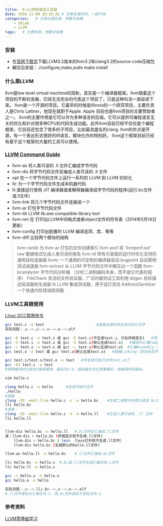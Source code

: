 ```yaml
---
title:  0.LLVM安装及工具链
date: 2016-11-09 18:35:26 # 文章生成时间，一般不改
categories:   # 文章分类目录，参数可省略
    - OSLab
    - LLVM
tags:   # 文章标签，参数可省略
---
```

### 安装
* 在[官网下载页](http://llvm.org/releases/download.html)下载LLVM3.2版本的llvm3.2和clang3.2的source code压缩包
* 解压后安装：./configure,make,sudo make install
<!--more-->

### 什么是LLVM
llvm是low level virtual machine的简称，其实是一个编译器框架。llvm随着这个项目的不断的发展，已经无法完全的代表这个项目了，只是这种叫法一直延续下来。
llvm是一个开源的项目。它最早的时候是Illinois的一个研究项目，主要负责人是Chris Lattner，他现在就职于Apple. Apple 目前也是llvm项目的主要赞助者之一。
llvm的主要作用是它可以作为多种语言的后端，它可以提供可编程语言无关的优化和针对很多种CPU的代码生成功能。此外llvm目前已经不仅仅是个编程框架，它目前还包含了很多的子项目，比如最具盛名的clang.
llvm的优点是开源，有一个表达形式很好的IR语言，模块化作的特别好。
llvm这个框架目前已经有基于这个框架的大量的工具可以使用。

### [LLVM Command Guide](http://sunxfancy.github.io/llvm-cn/CommandGuide/index.html)
* llvm-as 将人类可读的 .ll 文件汇编成字节代码
* llvm-dis 将字节代码文件反编成人类可读的 .ll 文件
* opt 在一个字节代码文件上运行一系列的 LLVM 到 LLVM 的优化
* llc 为一个字节代码文件生成本机器代码
* lli 直接运行使用 JIT 编译器或者解释器编译成字节代码的程序(运行.bc文件或.ll文件)
* llvm-link 将几个字节代码文件连接成一个
* llvm-ar 打包字节代码文件
* llvm-lib LLVM lib.exe compatible library tool
* llvm-nm 在 打印出LLVM中间格式或者object文件的符号表（2014年5月14日更新）
* llvm-config 打印出配置时 LLVM 编译选项、库、等等
* llvm-diff 比较两个模块的结构

> llvm-ranlib 为 llvm-ar 打包的文件创建索引
llvm-prof 将 'llvmprof.out' raw 数据格式化成人类可读的报告
llvm-ld 带有可装载的运行时优化支持的通用目标连接器
llvmc 一个通用的可定制的编译器驱动
bugpoint 自动案例测试减速器
llvm-extract 从 LLVM 字节代码文件中解压出一个函数
llvm-bcanalyzer 字节代码分析器 （分析二进制编码本身，而不是它代表的程序）
FileCheck 灵活的文件验证器，广泛的被测试工具利用
tblgen 目标描述阅读器和生成器
lit        LLVM 集成测试器，用于运行测试
AddressSanitizer  一个快速内存错误探测器

### LLVM工具链使用
[Linuc GCC常用命令](http://www.cnblogs.com/ggjucheng/archive/2011/12/14/2287738.html)
```bash
gcc test.c -o test                        #直接从源代码生成可执行文件
实际流程：.c-->.i-->.s-->.o-->.elf

gcc -E test.c -o test.i 或 gcc -E test.c(不生成test.i，只在终端显示)   #预处理Preprocessing（加入包含的库,生成中间文件.i）
gcc -S test.i -o test.s 或 gcc -S test.i(默认生成test.s)   #编译为汇编Compilation（编译器生成汇编代码.s）
gcc -c test.s -o test.o 或 gcc -c test.s(默认生成test.o)  #汇编Assembly（汇编器将汇编代码翻译成机器语言指令，把这些指令打包成一种叫做可重定位目标程序格式，并保存在.o文件中）
gcc test.o -o test 或 gcc test.o(默认生成test.o)   #链接Linking（将目标文件链接成可执行文件）

gcc test.i/test.s/test.o -o test   #均生成可执行文件test.elf
gcc -O1 test.c -o test
#使用编译优化级别1编译程序。级别为1~3，级别越大优化效果越好，但编译时间越长。
```

```bash
vim hello.c

clang hello.c -o hello      #生成可执行文件
./hello
#或者
clang -O3 -emit-llvm hello.c -c -o hello.bc    #生成二进制中间表示语言.bc文件
lli hello.bc
#或者：
clang -O3 -emit-llvm hello.c -S -o hello.ll    #生成人类可读的 .ll 文件
lli hello.ll


llvm-dis hello.bc -o hello.ll   #.bc文件反汇编成.ll文件
或：llvm-dis < hello.bc (终端显示但不生成.ll文件)
    llvm-dis < hello.bc | less （less打开但不生成.ll文件）
    llvm-dis hello.bc (生成默认的hello.ll文件)

llvm-as hello.ll -o hello.bc    #.ll文件汇编成.bc文件

llc hello.bc -o hello.s  #.bc或.ll文件生成汇编代码.s文件
llc hello.ll -o hello.s

gcc -c hello.s -o hello.o
gcc hello.o -o hello

实际流程：.c-->.ll/.bc-->.s-->.o-->.elf
#.ll文件类似与汇编文件.s，而.bc文件类似于目标文件.o
```
### 参考资料
[LLVM零基础学习](http://blog.csdn.net/column/details/llvm.html)

